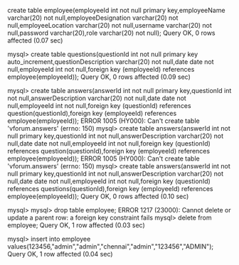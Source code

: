 create table employee(employeeId int not null primary key,employeeName varchar(20) not null,employeeDesignation varchar(20) not null,employeeLocation varchar(20) not null,username varchar(20) not null,password varchar(20),role varchar(20) not null);
Query OK, 0 rows affected (0.07 sec)

mysql> create table questions(questionId int not null primary key auto_increment,questionDescription varchar(20) not null,date date not null,employeeId int not null,foreign key (employeeId) references employee(employeeId));
Query OK, 0 rows affected (0.09 sec)

mysql> create table answers(answerId int not null primary key,questionId int not null,answerDescription varchar(20) not null,date date not null,employeeId int not null,foreign key (questionId) references question(questionId),foreign key (employeeId) references employee(employeeId));
ERROR 1005 (HY000): Can't create table 'vforum.answers' (errno: 150)
mysql> create table answers(answerId int not null primary key,questionId int not null,answerDescription varchar(20) not null,date date not null,employeeId int not null,foreign key (questionId) references question(questionId),foreign key (employeeId) references employee(employeeId));
ERROR 1005 (HY000): Can't create table 'vforum.answers' (errno: 150)
mysql> create table answers(answerId int not null primary key,questionId int not null,answerDescription varchar(20) not null,date date not null,employeeId int not null,foreign key (questionId) references questions(questionId),foreign key (employeeId) references employee(employeeId));
Query OK, 0 rows affected (0.10 sec)

mysql>
mysql> drop table employee;
ERROR 1217 (23000): Cannot delete or update a parent row: a foreign key constraint fails
mysql> delete from employee;
Query OK, 1 row affected (0.03 sec)

mysql> insert into employee values(123456,"admin","admin","chennai","admin","123456","ADMIN");
Query OK, 1 row affected (0.04 sec)
